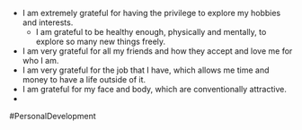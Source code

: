 - I am extremely grateful for having the privilege to explore my hobbies and interests.
	- I am grateful to be healthy enough, physically and mentally, to explore so many new things freely.
- I am very grateful for all my friends and how they accept and love me for who I am.
- I am very grateful for the job that I have, which allows me time and money to have a life outside of it.
- I am grateful for my face and body, which are conventionally attractive.
- 


#PersonalDevelopment 